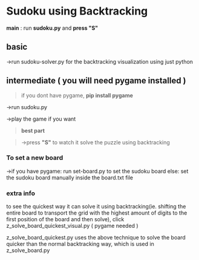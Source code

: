 # Sudoku using Backtracking
 **main** : run **sudoku.py** and **press "S"** 


## basic
->run sudoku-solver.py for the backtracking visualization using just python


## intermediate ( you will need pygame installed )

> if you dont have pygame, **pip install pygame**

->run sudoku.py 

->play the game if you want

>  **best part**

> ->press **"S"** to watch it solve the puzzle using backtracking 


### To set a new board
->if you have pygame:
    run set-board.py to set the sudoku board
else:
    set the sudoku board manually inside the board.txt file


### extra info
to see the quickest way it can solve it using backtracking(ie. shifting the entire board to transport the grid with the highest amount of digits to the first position of the board and then solve),
click z_solve_board_quickest_visual.py ( pygame needed )

z_solve_board_quickest.py uses the above technique to solve the board quicker than the normal backtracking way, which is used in z_solve_board.py


